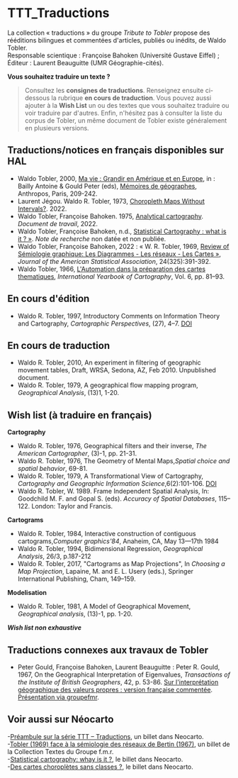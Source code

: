 # TTT_Traductions

La collection « traductions » du groupe _Tribute to Tobler_ propose des rééditions bilingues et commentées d'articles, publiés ou inédits, de Waldo Tobler. </br>
Responsable scientique : Françoise Bahoken (Université Gustave Eiffel) ;</br>
Éditeur : Laurent Beauguitte (UMR Géographie-cités).

**Vous souhaitez traduire un texte ?** </br> 
> Consultez les **consignes de traductions**. Renseignez ensuite ci-dessous la rubrique **en cours de traduction**. Vous pouvez aussi ajouter à la **Wish List** un ou des textes que vous souhaitez traduire ou voir traduire par d'autres. Enfin, n'hésitez pas à consulter la liste du corpus de Tobler, un même document de Tobler existe généralement en plusieurs versions.

## Traductions/notices en français disponibles sur HAL

- Waldo Tobler, 2000, [Ma vie : Grandir en Amérique et en Europe](https://halshs.archives-ouvertes.fr/halshs-03781336), in : Bailly Antoine & Gould Peter (eds), [Mémoires de géographes](https://www.economica.fr/livre-memoires-de-geographes-gould-peter-bailly-antoine,fr,4,9782717840650.cfm), Anthropos, Paris, 209-242.
- Laurent Jégou. Waldo R. Tobler, 1973, [Choropleth Maps Without Intervals?](https://hal.archives-ouvertes.fr/hal-03777114). 2022.
- Waldo Tobler, Françoise Bahoken. 1975, [Analytical cartography](https://hal.archives-ouvertes.fr/hal-03781110). _Document de travail_, 2022.
- Waldo Tobler, Françoise Bahoken, n.d., [Statistical Cartography : what is it ? »](https://hal.archives-ouvertes.fr/hal-03739509). _Note de recherche_ non datée et non publiée.
- Waldo Tobler, Françoise Bahoken, 2022 : « W. R. Tobler, 1969, [Review of Sémiologie graphique: Les Diagrammes - Les réseaux - Les Cartes »](https://hal.archives-ouvertes.fr/hal-03583854), _Journal of the American Statistical Association_, 24(325):391-392.
- Waldo Tobler, 1966, [L'Automation dans la préparation des cartes thematiques](https://hal.archives-ouvertes.fr/hal-03773410), _International Yearbook of Cartography_, Vol. 6, pp. 81–93.

## En cours d'édition
- Waldo R. Tobler, 1997, Introductory Comments on Information Theory and Cartography, _Cartographic Perspectives_, (27), 4–7. [DOI](https://doi.org/10.14714/CP27.698)

## En cours de traduction
- Waldo R. Tobler, 2010, An experiment in filtering of geographic movement tables, Draft, WRSA, Sedona, AZ, Feb 2010. Unpublished document.
- Waldo R. Tobler, 1979, A geographical flow mapping program, _Geographical Analysis_, (13)1, 1-20.

## Wish list (à traduire en français)

**Cartography**
- Waldo R. Tobler, 1976, Geographical filters and their inverse, _The American Cartographer_, (3)-1, pp. 21-31.
- Waldo R. Tobler, 1976, The Geometry of Mental Maps,_Spatial choice and spatial behavior_, 69-81.
- Waldo R. Tobler, 1979, A Transformational View of Cartography, _Cartography and Geographic Information Science_,6(2):101-106. [DOI](https://doi.org/10.1559/152304079784023104)
- Waldo R. Tobler, W. 1989. Frame Independent Spatial Analysis, In: Goodchild M. F. and Gopal S. (eds). _Accuracy of Spatial Databases_, 115–122. London: Taylor and Francis.


**Cartograms**
- Waldo R. Tobler, 1984, Interactive construction of contiguous cartograms,_Computer graphics'84_, Anaheim, CA, May 13—17th 1984
- Waldo R. Tobler, 1994, Bidimensional Regression, *Geographical Analysis*, 26/3, p.187-212
- Waldo R. Tobler, 2017, "Cartograms as Map Projections", In *Choosing a Map Projection*, Lapaine, M. and E. L. Usery (eds.), Springer International Publishing, Cham, 149–159.


**Modelisation**
- Waldo R. Tobler, 1981, A Model of Geographical Movement, _Geographical analysis_, (13)-1, pp. 1-20.

**_Wish list non exhaustive_**

## Traductions connexes aux travaux de Tobler
- Peter Gould, Françoise Bahoken, Laurent Beauguitte : Peter R. Gould, 1967, On the Geographical Interpretation of Eigenvalues, _Transactions of the Institute of British Geographers_, 42, p. 53-86. [Sur l'interprétation géographique des valeurs propres : version française commentée](https://hal.archives-ouvertes.fr/hal-03699723). [Présentation via groupefmr](https://groupefmr.hypotheses.org/5899).

## Voir aussi sur Néocarto
-[Préambule sur la série TTT – Traductions](https://neocarto.hypotheses.org/14131), un billet dans Neocarto. </br>
-[Tobler (1969) face à la sémiologie des réseaux de Bertin (1967)](https://groupefmr.hypotheses.org/5745), un billet de la Collection Textes du Groupe f.m.r. </br>
-[Statistical cartography: whay is it ?](https://neocarto.hypotheses.org/15435), le billet dans Neocarto. </br>
-[Des cartes choroplètes sans classes ?](https://neocarto.hypotheses.org/16202), le billet dans Neocarto. </br>
